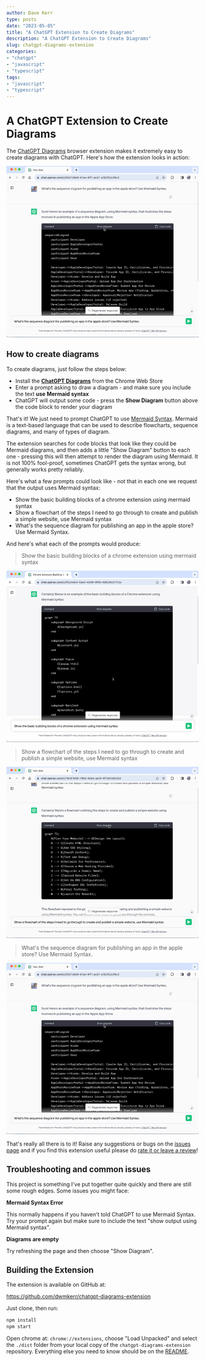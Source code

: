 ```yaml
---
author: Dave Kerr
type: posts
date: "2023-05-05"
title: "A ChatGPT Extension to Create Diagrams"
description: "A ChatGPT Extension to Create Diagrams"
slug: chatgpt-diagrams-extension
categories:
- "chatgpt"
- "javascript"
- "typescript"
tags:
- "javascript"
- "typescript"
---
```


# A ChatGPT Extension to Create Diagrams

The [ChatGPT Diagrams](https://chrome.google.com/webstore/detail/chatgpt-diagrams/gllophmfnbdpgfnbmbndlihdlcgohcpn) browser extension makes it extremely easy to create diagrams with ChatGPT. Here's how the extension looks in action:

![Video recording of the 'Apple Store' prompt for ChatGPT Diagrams](./images/apple-store.gif)

## How to create diagrams

To create diagrams, just follow the steps below:

- Install the **[ChatGPT Diagrams](https://chrome.google.com/webstore/detail/chatgpt-diagrams/gllophmfnbdpgfnbmbndlihdlcgohcpn)** from the Chrome Web Store
- Enter a prompt asking to draw a diagram - and make sure you include the text **use Mermaid syntax**
- ChatGPT will output some code - press the **Show Diagram** button above the code block to render your diagram

That's it! We just need to prompt ChatGPT to use [Mermaid Syntax](https://mermaid.js.org/). Mermaid is a text-based language that can be used to describe flowcharts, sequence diagrams, and many of types of diagram.

The extension searches for code blocks that look like they could be Mermaid diagrams, and then adds a little "Show Diagram" button to each one - pressing this will then attempt to render the diagram using Mermaid. It is not 100% fool-proof, sometimes ChatGPT gets the syntax wrong, but generally works pretty reliably.

Here's what a few prompts could look like - not that in each one we request that the output uses Mermaid syntax:

- Show the basic building blocks of a chrome extension using mermaid syntax
- Show a flowchart of the steps I need to go through to create and publish a simple website, use Mermaid syntax
- What's the sequence diagram for publishing an app in the apple store? Use Mermaid Syntax.

And here's what each of the prompts would produce:

> Show the basic building blocks of a chrome extension using mermaid syntax

![Video recording of the 'Chrome Extension' prompt for ChatGPT Diagrams](./images/chrome-extension.gif)

> Show a flowchart of the steps I need to go through to create and publish a simple website, use Mermaid syntax

![Video recording of the 'Simple Website' prompt for ChatGPT Diagrams](./images/simple-website.gif)

> What's the sequence diagram for publishing an app in the apple store? Use Mermaid Syntax.

![Video recording of the 'Apple Store' prompt for ChatGPT Diagrams](./images/apple-store.gif)

That's really all there is to it! Raise any suggestions or bugs on the [issues page](https://github.com/dwmkerr/chatgpt-diagrams-extension/issues) and if you find this extension useful please do [rate it or leave a review](https://chrome.google.com/webstore/detail/chatgpt-diagrams/gllophmfnbdpgfnbmbndlihdlcgohcpn)!

## Troubleshooting and common issues

This project is something I've put together quite quickly and there are still some rough edges. Some issues you might face:

**Mermaid Syntax Error**

This normally happens if you haven't told ChatGPT to use Mermaid Syntax. Try your prompt again but make sure to include the text "show output using Mermaid syntax".

**Diagrams are empty**

Try refreshing the page and then choose "Show Diagram".

## Building the Extension

The extension is available on GitHub at:

https://github.com/dwmkerr/chatgpt-diagrams-extension

Just clone, then run:

```bash
npm install
npm start
```

Open chrome at: `chrome://extensions`, choose "Load Unpacked" and select the `./dist` folder from your local copy of the `chatgpt-diagrams-extension` repository. Everything else you need to know should be on the [README](https://github.com/dwmkerr/chatgpt-diagrams-extension).
